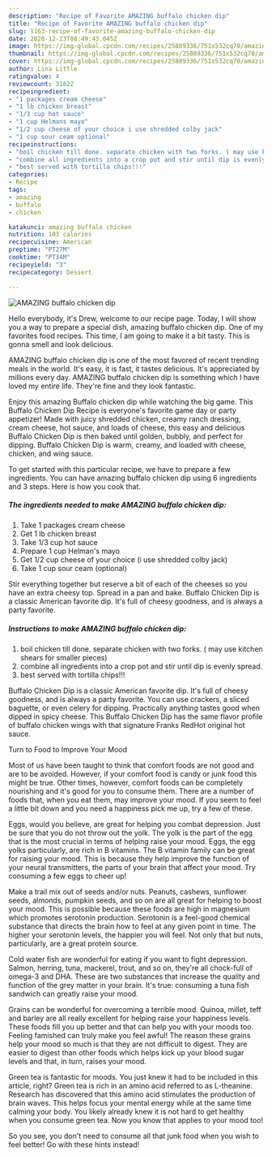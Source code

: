```yaml
---
description: "Recipe of Favorite AMAZING buffalo chicken dip"
title: "Recipe of Favorite AMAZING buffalo chicken dip"
slug: 1163-recipe-of-favorite-amazing-buffalo-chicken-dip
date: 2020-12-23T08:49:43.045Z
image: https://img-global.cpcdn.com/recipes/25889336/751x532cq70/amazing-buffalo-chicken-dip-recipe-main-photo.jpg
thumbnail: https://img-global.cpcdn.com/recipes/25889336/751x532cq70/amazing-buffalo-chicken-dip-recipe-main-photo.jpg
cover: https://img-global.cpcdn.com/recipes/25889336/751x532cq70/amazing-buffalo-chicken-dip-recipe-main-photo.jpg
author: Lina Little
ratingvalue: 4
reviewcount: 31822
recipeingredient:
- "1 packages cream cheese"
- "1 lb chicken breast"
- "1/3 cup hot sauce"
- "1 cup Helmans mayo"
- "1/2 cup cheese of your choice i use shredded colby jack"
- "1 cup sour ceam optional"
recipeinstructions:
- "boil chicken till done. separate chicken with two forks. ( may use kitchen shears for smaller pieces)"
- "combine all ingredients into a crop pot and stir until dip is evenly spread."
- "best served with tortilla chips!!!"
categories:
- Recipe
tags:
- amazing
- buffalo
- chicken

katakunci: amazing buffalo chicken 
nutrition: 103 calories
recipecuisine: American
preptime: "PT27M"
cooktime: "PT34M"
recipeyield: "3"
recipecategory: Dessert

---
```



![AMAZING buffalo chicken dip](https://img-global.cpcdn.com/recipes/25889336/751x532cq70/amazing-buffalo-chicken-dip-recipe-main-photo.jpg)

Hello everybody, it's Drew, welcome to our recipe page. Today, I will show you a way to prepare a special dish, amazing buffalo chicken dip. One of my favorites food recipes. This time, I am going to make it a bit tasty. This is gonna smell and look delicious.

AMAZING buffalo chicken dip is one of the most favored of recent trending meals in the world. It's easy, it is fast, it tastes delicious. It's appreciated by millions every day. AMAZING buffalo chicken dip is something which I have loved my entire life. They're fine and they look fantastic.

Enjoy this amazing Buffalo chicken dip while watching the big game. This Buffalo Chicken Dip Recipe is everyone&#39;s favorite game day or party appetizer! Made with juicy shredded chicken, creamy ranch dressing, cream cheese, hot sauce, and loads of cheese, this easy and delicious Buffalo Chicken Dip is then baked until golden, bubbly, and perfect for dipping. Buffalo Chicken Dip is warm, creamy, and loaded with cheese, chicken, and wing sauce.


To get started with this particular recipe, we have to prepare a few ingredients. You can have amazing buffalo chicken dip using 6 ingredients and 3 steps. Here is how you cook that.

<!--inarticleads1-->

##### The ingredients needed to make AMAZING buffalo chicken dip:

1. Take 1 packages cream cheese
1. Get 1 lb chicken breast
1. Take 1/3 cup hot sauce
1. Prepare 1 cup Helman&#39;s mayo
1. Get 1/2 cup cheese of your choice (i use shredded colby jack)
1. Take 1 cup sour ceam (optional)


Stir everything together but reserve a bit of each of the cheeses so you have an extra cheesy top. Spread in a pan and bake. Buffalo Chicken Dip is a classic American favorite dip. It&#39;s full of cheesy goodness, and is always a party favorite. 

<!--inarticleads2-->

##### Instructions to make AMAZING buffalo chicken dip:

1. boil chicken till done. separate chicken with two forks. ( may use kitchen shears for smaller pieces)
1. combine all ingredients into a crop pot and stir until dip is evenly spread.
1. best served with tortilla chips!!!


Buffalo Chicken Dip is a classic American favorite dip. It&#39;s full of cheesy goodness, and is always a party favorite. You can use crackers, a sliced baguette, or even celery for dipping. Practically anything tastes good when dipped in spicy cheese. This Buffalo Chicken Dip has the same flavor profile of buffalo chicken wings with that signature Franks RedHot original hot sauce. 

Turn to Food to Improve Your Mood


Most of us have been taught to think that comfort foods are not good and are to be avoided. However, if your comfort food is candy or junk food this might be true. Other times, however, comfort foods can be completely nourishing and it's good for you to consume them. There are a number of foods that, when you eat them, may improve your mood. If you seem to feel a little bit down and you need a happiness pick me up, try a few of these.

Eggs, would you believe, are great for helping you combat depression. Just be sure that you do not throw out the yolk. The yolk is the part of the egg that is the most crucial in terms of helping raise your mood. Eggs, the egg yolks particularly, are rich in B vitamins. The B vitamin family can be great for raising your mood. This is because they help improve the function of your neural transmitters, the parts of your brain that affect your mood. Try consuming a few eggs to cheer up!

Make a trail mix out of seeds and/or nuts. Peanuts, cashews, sunflower seeds, almonds, pumpkin seeds, and so on are all great for helping to boost your mood. This is possible because these foods are high in magnesium which promotes serotonin production. Serotonin is a feel-good chemical substance that directs the brain how to feel at any given point in time. The higher your serotonin levels, the happier you will feel. Not only that but nuts, particularly, are a great protein source.

Cold water fish are wonderful for eating if you want to fight depression. Salmon, herring, tuna, mackerel, trout, and so on, they're all chock-full of omega-3 and DHA. These are two substances that increase the quality and function of the grey matter in your brain. It's true: consuming a tuna fish sandwich can greatly raise your mood. 

Grains can be wonderful for overcoming a terrible mood. Quinoa, millet, teff and barley are all really excellent for helping raise your happiness levels. These foods fill you up better and that can help you with your moods too. Feeling famished can truly make you feel awful! The reason these grains help your mood so much is that they are not difficult to digest. They are easier to digest than other foods which helps kick up your blood sugar levels and that, in turn, raises your mood.

Green tea is fantastic for moods. You just knew it had to be included in this article, right? Green tea is rich in an amino acid referred to as L-theanine. Research has discovered that this amino acid stimulates the production of brain waves. This helps focus your mental energy while at the same time calming your body. You likely already knew it is not hard to get healthy when you consume green tea. Now you know that applies to your mood too!

So you see, you don't need to consume all that junk food when you wish to feel better! Go  with  these hints  instead!


